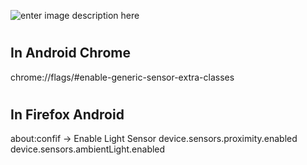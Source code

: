![enter image description here](https://raw.githubusercontent.com/JulienDrochon/00_Github_Utilities/master/00_03_Mobile_to_OSC_Utility/screenshot.png)

#
## In Android Chrome
chrome://flags/#enable-generic-sensor-extra-classes

#
## In Firefox Android
about:confif -> Enable Light Sensor
device.sensors.proximity.enabled
device.sensors.ambientLight.enabled
